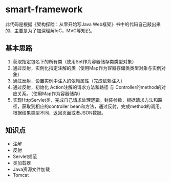 # smart-framework

此代码是根据《架构探险：从零开始写Java Web框架》书中的代码自己敲出来的，主要是为了加深理解IoC，MVC等知识。

## 基本思路
1. 获取指定包名下的所有类（使用Set作为容器储存类类型对象）
2. 通过反射，实例化指定注解的类（使用Map作为容器存储类类型对象与实例对象）
3. 通过反射，设置实例中注入的依赖属性（完成依赖注入）
4. 通过反射，初始化 Action注解的请求方法和路径 与  Controller的method的对应关系。（使用Map作为容器储存）
5. 实现HttpServlet类，完成自己请求处理逻辑。封装参数，根据请求方法和路径，获取到相应的controller bean和方法，通过反射，完成method的调用。根据结果类型不同，返回页面或者JSON数据。

## 知识点
* 注解
* 反射
* Servlet规范
* 类加载器
* Java资源文件加载
* Tomcat